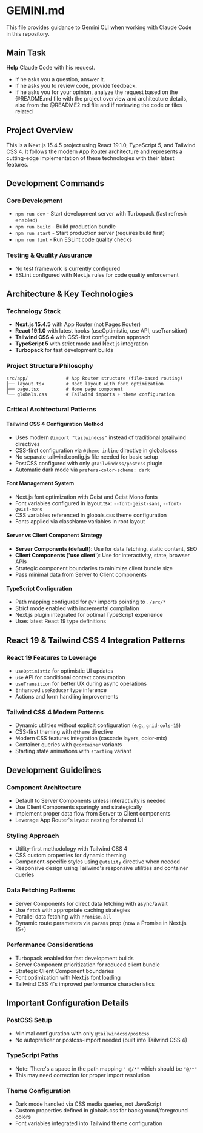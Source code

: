 # GEMINI.md

This file provides guidance to Gemini CLI when working with Claude Code in this repository.

## Main Task
**Help** Claude Code with his request.
- If he asks you a question, answer it.
- If he asks you to review code, provide feedback.
- If he asks you for your opinion, analyze the request based on the @README.md file with the project overview and architecture details, also from the @README2.md file and if reviewing the code or files related

## Project Overview

This is a Next.js 15.4.5 project using React 19.1.0, TypeScript 5, and Tailwind CSS 4. It follows the modern App Router architecture and represents a cutting-edge implementation of these technologies with their latest features.

## Development Commands

### Core Development
- `npm run dev` - Start development server with Turbopack (fast refresh enabled)
- `npm run build` - Build production bundle
- `npm run start` - Start production server (requires build first)
- `npm run lint` - Run ESLint code quality checks

### Testing & Quality Assurance
- No test framework is currently configured
- ESLint configured with Next.js rules for code quality enforcement

## Architecture & Key Technologies

### Technology Stack
- **Next.js 15.4.5** with App Router (not Pages Router)
- **React 19.1.0** with latest hooks (useOptimistic, use API, useTransition)
- **Tailwind CSS 4** with CSS-first configuration approach
- **TypeScript 5** with strict mode and Next.js integration
- **Turbopack** for fast development builds

### Project Structure Philosophy
```
src/app/              # App Router structure (file-based routing)
├── layout.tsx        # Root layout with font optimization
├── page.tsx          # Home page component
└── globals.css       # Tailwind imports + theme configuration
```

### Critical Architectural Patterns

#### Tailwind CSS 4 Configuration Method
- Uses modern `@import "tailwindcss"` instead of traditional @tailwind directives
- CSS-first configuration via `@theme inline` directive in globals.css
- No separate tailwind.config.js file needed for basic setup
- PostCSS configured with only `@tailwindcss/postcss` plugin
- Automatic dark mode via `prefers-color-scheme: dark`

#### Font Management System
- Next.js font optimization with Geist and Geist Mono fonts
- Font variables configured in layout.tsx: `--font-geist-sans`, `--font-geist-mono`
- CSS variables referenced in globals.css theme configuration
- Fonts applied via className variables in root layout

#### Server vs Client Component Strategy
- **Server Components (default)**: Use for data fetching, static content, SEO
- **Client Components ('use client')**: Use for interactivity, state, browser APIs
- Strategic component boundaries to minimize client bundle size
- Pass minimal data from Server to Client components

#### TypeScript Configuration
- Path mapping configured for `@/*` imports pointing to `./src/*`
- Strict mode enabled with incremental compilation
- Next.js plugin integrated for optimal TypeScript experience
- Uses latest React 19 type definitions

## React 19 & Tailwind CSS 4 Integration Patterns

### React 19 Features to Leverage
- `useOptimistic` for optimistic UI updates
- `use` API for conditional context consumption
- `useTransition` for better UX during async operations
- Enhanced `useReducer` type inference
- Actions and form handling improvements

### Tailwind CSS 4 Modern Patterns
- Dynamic utilities without explicit configuration (e.g., `grid-cols-15`)
- CSS-first theming with `@theme` directive
- Modern CSS features integration (cascade layers, color-mix)
- Container queries with `@container` variants
- Starting state animations with `starting` variant

## Development Guidelines

### Component Architecture
- Default to Server Components unless interactivity is needed
- Use Client Components sparingly and strategically
- Implement proper data flow from Server to Client components
- Leverage App Router's layout nesting for shared UI

### Styling Approach
- Utility-first methodology with Tailwind CSS 4
- CSS custom properties for dynamic theming
- Component-specific styles using `@utility` directive when needed
- Responsive design using Tailwind's responsive utilities and container queries

### Data Fetching Patterns
- Server Components for direct data fetching with async/await
- Use `fetch` with appropriate caching strategies
- Parallel data fetching with `Promise.all`
- Dynamic route parameters via `params` prop (now a Promise in Next.js 15+)

### Performance Considerations
- Turbopack enabled for fast development builds
- Server Component prioritization for reduced client bundle
- Strategic Client Component boundaries
- Font optimization with Next.js font loading
- Tailwind CSS 4's improved performance characteristics

## Important Configuration Details

### PostCSS Setup
- Minimal configuration with only `@tailwindcss/postcss`
- No autoprefixer or postcss-import needed (built into Tailwind CSS 4)

### TypeScript Paths
- Note: There's a space in the path mapping `" @/*"` which should be `"@/*"`
- This may need correction for proper import resolution

### Theme Configuration
- Dark mode handled via CSS media queries, not JavaScript
- Custom properties defined in globals.css for background/foreground colors
- Font variables integrated into Tailwind theme configuration